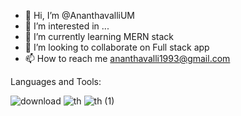 - 👋 Hi, I’m @AnanthavalliUM
- 👀 I’m interested in ...
- 🌱 I’m currently learning MERN stack
- 💞️ I’m looking to collaborate on Full stack app
- 📫 How to reach me ananthavalli1993@gmail.com

<!---
AnanthavalliUM/AnanthavalliUM is a ✨ special ✨ repository because its `README.md` (this file) appears on your GitHub profile.
You can click the Preview link to take a look at your changes.
--->


Languages and Tools:
                 
 ![download](https://user-images.githubusercontent.com/100471735/189630329-f94b2ebd-b7c1-4d44-9c2f-6010fc3fefa5.jpg) ![th](https://user-images.githubusercontent.com/100471735/189631587-e4bd9226-8eb4-463a-b2c3-f42481d18b2c.jpg) ![th (1)](https://user-images.githubusercontent.com/100471735/189631992-d7aa1bc0-4a00-4114-944b-efedbd2a9d54.jpg)
